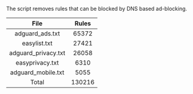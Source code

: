 The script removes rules that can be blocked by DNS based ad-blocking.


| File | Rules |
|:----:|:-----:|
| adguard_ads.txt | 65372 |
| easylist.txt | 27421 |
| adguard_privacy.txt | 26058 |
| easyprivacy.txt | 6310 |
| adguard_mobile.txt | 5055 |
| Total | 130216 |